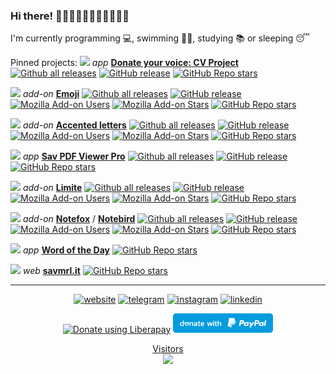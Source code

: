 ### Hi there! 👋👋🏻👋🏼👋🏽👋🏾👋🏿

I'm currently programming 💻, swimming 🏊‍♂️, studying 📚 or sleeping 😴

Pinned projects:
<img src="https://www.saveriomorelli.com/images/projects/cv-project.png" height="22px" /> _app_ [**Donate your voice: CV Project**](https://github.com/Sav22999/common-voice-android) [![Github all releases](https://img.shields.io/github/downloads/Sav22999/common-voice-android/total.svg)](https://GitHub.com/Sav22999/common-voice-android/releases/) [![GitHub release](https://img.shields.io/github/release/Sav22999/common-voice-android.svg)](https://github.com/Sav22999/common-voice-android/releases/) [![GitHub Repo stars](https://img.shields.io/github/stars/sav22999/common-voice-android)](https://github.com/Sav22999/common-voice-android)
  
<img src="https://www.saveriomorelli.com/images/projects/emoji.png" height="22px" /> _add-on_ [**Emoji**](https://github.com/Sav22999/emoji) [![Github all releases](https://img.shields.io/github/downloads/Sav22999/emoji/total.svg)](https://GitHub.com/Sav22999/emoji/releases/) [![GitHub release](https://img.shields.io/github/release/Sav22999/emoji.svg)](https://github.com/Sav22999/emoji/releases/) [![Mozilla Add-on Users](https://img.shields.io/amo/users/emoji-sav)](https://addons.mozilla.org/it/firefox/addon/emoji-sav) [![Mozilla Add-on Stars](https://img.shields.io/amo/rating/emoji-sav)](https://addons.mozilla.org/it/firefox/addon/emoji-sav) [![GitHub Repo stars](https://img.shields.io/github/stars/sav22999/emoji)](https://github.com/Sav22999/emoji)

<img src="https://www.saveriomorelli.com/images/projects/accented-letters.png" height="22px" /> _add-on_ [**Accented letters**](https://github.com/Sav22999/accented-letters-addons) [![Github all releases](https://img.shields.io/github/downloads/Sav22999/accented-letters-addons/total.svg)](https://GitHub.com/Sav22999/accented-letters-addons/releases/) [![GitHub release](https://img.shields.io/github/release/Sav22999/accented-letters-addons.svg)](https://github.com/Sav22999/accented-letters-addons/releases/) [![Mozilla Add-on Users](https://img.shields.io/amo/users/accented-letters)](https://addons.mozilla.org/it/firefox/addon/accented-letters) [![Mozilla Add-on Stars](https://img.shields.io/amo/rating/accented-letters)](https://addons.mozilla.org/it/firefox/addon/accented-letters) [![GitHub Repo stars](https://img.shields.io/github/stars/sav22999/accented-letters-addons)](https://github.com/Sav22999/accented-letters-addons)

<img src="https://www.saveriomorelli.com/images/projects/sav-pdf-viewer-pro.png" height="22px" /> _app_ [**Sav PDF Viewer Pro**](https://github.com/Sav22999/sav-pdf-viewer-pro) [![Github all releases](https://img.shields.io/github/downloads/Sav22999/sav-pdf-viewer-pro/total.svg)](https://GitHub.com/Sav22999/sav-pdf-viewer-pro/releases/) [![GitHub release](https://img.shields.io/github/release/Sav22999/sav-pdf-viewer-pro.svg)](https://github.com/Sav22999/sav-pdf-viewer-pro/releases/) [![GitHub Repo stars](https://img.shields.io/github/stars/sav22999/sav-pdf-viewer-pro)](https://github.com/Sav22999/sav-pdf-viewer-pro)

<img src="https://www.saveriomorelli.com/images/projects/limite.png" height="22px" /> _add-on_ [**Limite**](https://github.com/Sav22999/limite) [![Github all releases](https://img.shields.io/github/downloads/Sav22999/limite/total.svg)](https://GitHub.com/Sav22999/limite/releases/) [![GitHub release](https://img.shields.io/github/release/Sav22999/limite.svg)](https://github.com/Sav22999/limite/releases/) [![Mozilla Add-on Users](https://img.shields.io/amo/users/limite)](https://addons.mozilla.org/it/firefox/addon/limite) [![Mozilla Add-on Stars](https://img.shields.io/amo/rating/limite)](https://addons.mozilla.org/it/firefox/addon/limite) [![GitHub Repo stars](https://img.shields.io/github/stars/sav22999/limite)](https://github.com/Sav22999/limite)

<img src="https://www.saveriomorelli.com/images/projects/websites-notes.png" height="22px" /> _add-on_ [**Notefox**](https://github.com/Sav22999/websites-notes) / [**Notebird**](https://github.com/Sav22999/websites-notes/tree/thunderbird) [![Github all releases](https://img.shields.io/github/downloads/Sav22999/websites-notes/total.svg)](https://GitHub.com/Sav22999/websites-notes/releases/) [![GitHub release](https://img.shields.io/github/release/Sav22999/websites-notes.svg)](https://github.com/Sav22999/websites-notes/releases/) [![Mozilla Add-on Users](https://img.shields.io/amo/users/websites-notes)](https://addons.mozilla.org/it/firefox/addon/websites-notes) [![Mozilla Add-on Stars](https://img.shields.io/amo/rating/websites-notes)](https://addons.mozilla.org/it/firefox/addon/websites-notes) [![GitHub Repo stars](https://img.shields.io/github/stars/sav22999/websites-notes)](https://github.com/Sav22999/websites-notes)

<img src="https://www.saveriomorelli.com/images/projects/word-of-the-day.png" height="22px" /> _app_ [**Word of the Day**](https://github.com/Sav22999/word-of-the-day) [![GitHub Repo stars](https://img.shields.io/github/stars/sav22999/word-of-the-day)](https://github.com/Sav22999/word-of-the-day)

<img src="https://www.saveriomorelli.com/images/projects/savmrl.png" height="22px" /> _web_ [**savmrl.it**](https://github.com/Sav22999/savmrl.it) [![GitHub Repo stars](https://img.shields.io/github/stars/sav22999/savmrl.it)](https://github.com/Sav22999/savmrl.it)


----

<p align="center">
  <a href="https://www.saveriomorelli.com/"><img src="https://www.saveriomorelli.com/images/favicon.png" alt="website" style="width:30px;height:30px;" /></a>
  <a href="https://t.me/Sav22999"><img src="https://www.saveriomorelli.com/images/socials/telegram-b.png" alt="telegram" style="width:30px;height:30px;" /></a>
  <a href="https://www.instagram.com/sav.morelli/"><img src="https://www.saveriomorelli.com/images/socials/instagram-b.png" alt="instagram" style="width:30px;height:30px;" /></a>
  <a href="https://www.linkedin.com/in/saveriomorelli"><img src="https://www.saveriomorelli.com/images/socials/linkedin-b.png" alt="linkedin" style="width:30px;height:30px;" /></a>
</p>

<p align="center">
  <a href="https://liberapay.com/Sav22999/donate"><img alt="Donate using Liberapay" src="https://liberapay.com/assets/widgets/donate.svg"></a>
  <a href="https://paypal.me/saveriomorelli"><img src="paypal.svg" width="160px"></img>
</p>


<p align="center"> 
  Visitors<br>
  <img src="https://profile-counter.glitch.me/sav22999/count.svg" />
</p>
